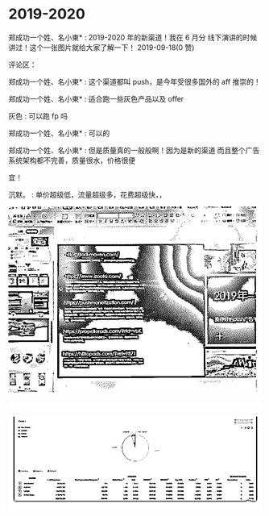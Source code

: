 # 2019-2020

郑成功一个姓、名小東* : 2019-2020 年的新渠道！我在 6 月分 线下演讲的时候讲过！这个一张图片就给大家了解一下！ 2019-09-18(0 赞)

评论区：

郑成功一个姓、名小東* : 这个渠道都叫 push，是今年受很多国外的 aff 推崇的！

郑成功一个姓、名小東* : 适合跑一些灰色产品以及 offer

灰色 : 可以跑 fp 吗

郑成功一个姓、名小東* : 可以的

郑成功一个姓、名小東* : 但是质量真的一般般啊！因为是新的渠道 而且整个广告系统架构都不完善，质量很水，价格很便

宜！

沉默。 : 单价超级低，流量超级多，花费超级快，，

![image](img/Image_029.png)

![image](img/Image_030.png)

![image](img/Image_031.png)